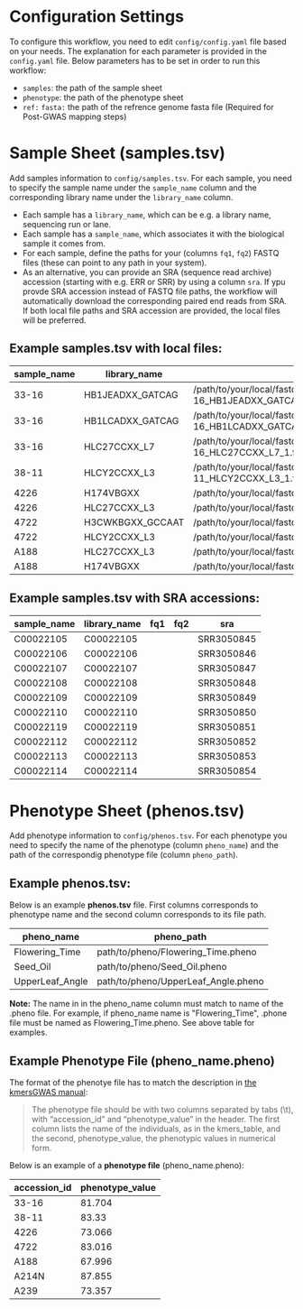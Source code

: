 # Configuration Settings

To configure this workflow, you need to edit `config/config.yaml` file based on your needs. The explanation for each parameter is provided in the `config.yaml` file. Below parameters has to be set in order to run this workflow:

- `samples`: the path of the sample sheet
- `phenotype`: the path of the phenotype sheet
- `ref:` `fasta:` the path of the refrence genome fasta file (Required for Post-GWAS mapping steps)

# Sample Sheet (samples.tsv)

Add samples information to `config/samples.tsv`. For each sample, you need to specify the sample name under the `sample_name` column and the corresponding library name under the `library_name` column.

* Each sample has a `library_name`, which can be e.g. a library name, sequencing run or lane.
* Each sample has a `sample_name`, which associates it with the biological sample it comes from.
* For each sample, define the paths for your (columns `fq1`, `fq2`) FASTQ files (these can point to any path in your system). 
* As an alternative, you can provide an SRA (sequence read archive) accession (starting with e.g. ERR or SRR) by using a column `sra`. If ypu provde SRA accession instead of FASTQ file paths, the workflow will automatically download the corresponding paired end reads from SRA. If both local file paths and SRA accession are provided, the local files will be preferred.

## Example samples.tsv with local files:

| sample_name | library_name | fq1 | fq2 | sra |
|---|---|---|---|---|
| 33-16 | HB1JEADXX_GATCAG | /path/to/your/local/fastq_1/33-16_HB1JEADXX_GATCAG_1.fastq.gz | /path/to/your/local/fastq_2/33-16_HB1JEADXX_GATCAG_2.fastq.gz |  |
| 33-16 | HB1LCADXX_GATCAG | /path/to/your/local/fastq_1/33-16_HB1LCADXX_GATCAG_1.fastq.gz | /path/to/your/local/fastq_2/33-16_HB1LCADXX_GATCAG_2.fastq.gz |  |
| 33-16 | HLC27CCXX_L7 | /path/to/your/local/fastq_1/33-16/33-16_HLC27CCXX_L7_1.fastq.gz | /path/to/your/local/fastq_2/33-16_HLC27CCXX_L7_2.fastq.gz |  |
| 38-11 | HLCY2CCXX_L3 | /path/to/your/local/fastq_1/38-11/38-11_HLCY2CCXX_L3_1.fastq.gz | /path/to/your/local/fastq_2/38-11_HLCY2CCXX_L3_2.fastq.gz |  |
| 4226 | H174VBGXX | /path/to/your/local/fastq_1/4226/4226_H174VBGXX_1.fastq.gz | /path/to/your/local/fastq_2/4226_H174VBGXX_2.fastq.gz |  |
| 4226 | HLC27CCXX_L3 | /path/to/your/local/fastq_1/4226/4226_HLC27CCXX_L3_1.fastq.gz | /path/to/your/local/fastq_2/4226/4226_HLC27CCXX_L3_2.fastq.gz |  |
| 4722 | H3CWKBGXX_GCCAAT | /path/to/your/local/fastq_1/4722_H3CWKBGXX_GCCAAT_1.fastq.gz | /path/to/your/local/fastq_2/4722_H3CWKBGXX_GCCAAT_2.fastq.gz |  |
| 4722 | HLCY2CCXX_L3 | /path/to/your/local/fastq_1/4722_HLCY2CCXX_L3_1.fastq.gz | /path/to/your/local/fastq_2/4722_HLCY2CCXX_L3_2.fastq.gz |  |
| A188 | HLC27CCXX_L3 | /path/to/your/local/fastq_1/A188_HLC27CCXX_L3_1.fastq.gz | /path/to/your/local/fastq_2/A188_HLC27CCXX_L3_2.fastq.gz |  |
| A188 | H174VBGXX | /path/to/your/local/fastq_1/A188_H174VBGXX_1.fastq.gz | /path/to/your/local/fastq_2/A188_H174VBGXX_2.fastq.gz |  |

## Example samples.tsv with SRA accessions:

| sample_name | library_name | fq1 | fq2 | sra |
|---|---|---|---|---|
| C00022105 | C00022105 |  |  | SRR3050845 |
| C00022106 | C00022106 |  |  | SRR3050846 |
| C00022107 | C00022107 |  |  | SRR3050847 |
| C00022108 | C00022108 |  |  | SRR3050848 |
| C00022109 | C00022109 |  |  | SRR3050849 |
| C00022110 | C00022110 |  |  | SRR3050850 |
| C00022119 | C00022119 |  |  | SRR3050851 |
| C00022112 | C00022112 |  |  | SRR3050852 |
| C00022113 | C00022113 |  |  | SRR3050853 |
| C00022114 | C00022114 |  |  | SRR3050854 |

# Phenotype Sheet (phenos.tsv)

Add phenotype information to `config/phenos.tsv`. For each phenotype you need to specify the name of the phenotype (column `pheno_name`) and the path of the  correspondig phenotype file (column `pheno_path`). 

## Example phenos.tsv:

Below is an example **phenos.tsv** file. First columns corresponds to phenotype name and the second column corresponds to its file path.

| pheno_name | pheno_path |
|---|---|
| Flowering_Time | path/to/pheno/Flowering_Time.pheno |
| Seed_Oil | path/to/pheno/Seed_Oil.pheno |
| UpperLeaf_Angle | path/to/pheno/UpperLeaf_Angle.pheno |

**Note:** The name in in the pheno_name column must match to name of the .pheno file. For example, if pheno_name name is "Flowering_Time", .phone file must be named as Flowering_Time.pheno. See above table for examples.

## Example Phenotype File (pheno_name.pheno)

The format of the phenotye file has to match the description in [the kmersGWAS manual](https://github.com/voichek/kmersGWAS/blob/master/manual.pdf):

> The phenotype file should be with two columns separated by tabs (\t), with “accession_id” and “phenotype_value” in the header. The first column lists the name of the individuals, as in the kmers_table, and the second, phenotype_value, the phenotypic values in numerical form.

Below is an example of a **phenotype file** (pheno_name.pheno):

| accession_id | phenotype_value |
|---|---|
| 33-16 | 81.704 |
| 38-11 | 83.33 |
| 4226 | 73.066 |
| 4722 | 83.016 |
| A188 | 67.996 |
| A214N | 87.855 |
| A239 | 73.357 |

